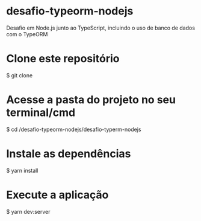 # desafio-typeorm-nodejs
Desafio em Node.js junto ao TypeScript, incluindo o uso de banco de dados com o TypeORM


# Clone este repositório
$ git clone 

# Acesse a pasta do projeto no seu terminal/cmd
$ cd /desafio-typeorm-nodejs/desafio-typerm-nodejs

# Instale as dependências
$ yarn install

# Execute a aplicação
$ yarn dev:server


